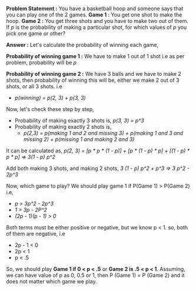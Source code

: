 **Problem Statement :** You have a basketball hoop and someone says that you can play one of the 2 games.
**Game 1 :** You get one shot to make the hoop.
**Game 2 :** You get three shots and you have to make two out of them.
If _p_ is the probability of making a particular shot, for which values of _p_ you pick one game or other?

**Answer :** Let's calculate the probability of winning each game,

**Probability of winning game 1 :** 
We have to make 1 out of 1 shot i.e as per problem, probability will be _p_

**Probability of winning game 2 :** 
We have 3 balls and we have to make 2 shots, then probability of winning this will be, either we make 2 out of 3 shots, or all 3 shots. i.e 
- _p(winning) = p(2, 3) + p(3, 3)_

Now, let's check these step by step,
- Probability of making exactly 3 shots is, _p(3, 3) = p^3_
- Probability of making exactly 2 shots is, 
    - _p(2,3) = p(making 1 and 2 and missing 3) + p(making 1 and 3 and missing 2) + p(missing 1 and making 2 and 3)_

It can be calculated as,
_p(2, 3) = [p * p * (1 - p)] + [p * (1 - p) * p] + [(1 - p) * p * p] => 3(1 - p) p^2_

Add both making 3 shots, and making 2 shots, 
_3 (1 - p) p^2 + p^3 => 3 p^2 - 2p^3_

Now, which game to play? We should play game 1 if P(Game 1) > P(Game 2) i.e,
- _p > 3p^2 - 2p^3_
- _1 > 3p - 2P^2_
- _(2p - 1)(p - 1) > 0_

Both terms must be either positive or negative, but we know p < 1. so, both of them are negative, i.e
- 2p - 1 < 0
- 2p < 1
- p < .5

So, we should play **Game 1 if 0 < p < .5** or **Game 2 is .5 < p < 1**. Assuming, we can have value of p as 0, 0.5 or 1, then P (Game 1) = P (Game 2) and it does not matter which game we play.